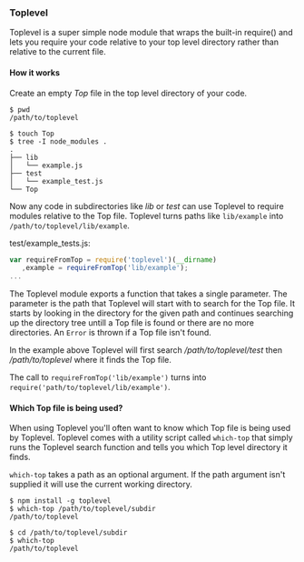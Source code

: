 ### Toplevel

Toplevel is a super simple node module that wraps the built-in require() and lets you require your code relative to your top level directory rather than relative to the current file.

#### How it works

Create an empty _Top_ file in the top level directory of your code.

```shell
$ pwd
/path/to/toplevel

$ touch Top
$ tree -I node_modules .
.
├── lib
│   └── example.js
├── test
│   └── example_test.js
└── Top
```

Now any code in subdirectories like _lib_ or _test_ can use Toplevel to require modules relative to the Top file. Toplevel turns paths like `lib/example` into `/path/to/toplevel/lib/example`. 

test/example_tests.js:
```javascript
var requireFromTop = require('toplevel')(__dirname)
   ,example = requireFromTop('lib/example');
...
```

The Toplevel module exports a function that takes a single parameter. The parameter is the path that Toplevel will start with to search for the Top file. It starts by looking in the directory for the given path and continues searching up the directory tree untill a Top file is found or there are no more directories.  An `Error` is thrown if a Top file isn't found. 

In the example above Toplevel will first search _/path/to/toplevel/test_ then _/path/to/toplevel_ where it finds the Top file. 

The call to `requireFromTop('lib/example')` turns into `require('path/to/toplevel/lib/example')`.
 

#### Which Top file is being used?
When using Toplevel you'll often want to know which Top file is being used by Toplevel. Toplevel comes with a utility script called `which-top` that simply runs the Toplevel search function and tells you which Top level directory it finds. 

`which-top` takes a path as an optional argument. If the path argument isn't supplied it will use the current working directory.

```shell
$ npm install -g toplevel
$ which-top /path/to/toplevel/subdir
/path/to/toplevel

$ cd /path/to/toplevel/subdir
$ which-top
/path/to/toplevel
```

